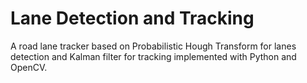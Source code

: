 # Lane Detection and Tracking

A road lane tracker based on Probabilistic Hough Transform for lanes detection and Kalman filter for tracking implemented with Python and OpenCV.